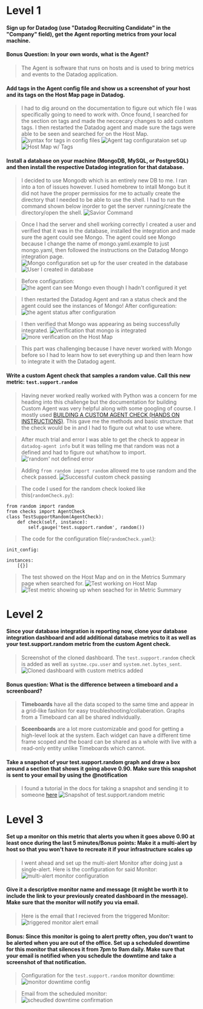 # Level 1

#### Sign up for Datadog (use "Datadog Recruiting Candidate" in the "Company" field), get the Agent reporting metrics from your local machine.

#### Bonus Question: In your own words, what is the Agent?
>The Agent is software that runs on hosts and is used to bring metrics and events to the Datadog application.

#### Add tags in the Agent config file and show us a screenshot of your host and its tags on the Host Map page in Datadog.
>I had to dig around on the documentation to figure out which file I was specifically going to need to work with.  Once found, I searched for the section on tags and made the neccecary changes to add custom tags.  I then restarted the Datadog agent and made sure the tags were able to be seen and searched for on the Host Map.
![syntax for tags in config files](https://i.imgur.com/1WUfRdN.png "syntax for tags in config files")
![Agent tag configurataion set up](https://i.imgur.com/nmjtp8Y.png "Agent tag configuration")
![Host Map w/ Tags](https://i.imgur.com/vhHc73u.png "Host Map w/ Tags")

#### Install a database on your machine (MongoDB, MySQL, or PostgreSQL) and then install the respective Datadog integration for that database.
>I decided to use Mongodb which is an entirely new DB to me. I ran into a ton of issues however.  I used homebrew to intall Mongo but it did not have the proper permissios for me to actually create the directory that I needed to be able to use the shell.  I had to run the command shown below inorder to get the server running/create the directory/open the shell.
![Savior Command](https://i.imgur.com/GIwo5oq.png)

>Once I had the server and shell working correctly I created a user and verified that it was in the database, installed the integration and made sure the agent could see Mongo.  The agent could see Mongo because I change the name of mongo.yaml.example to just mongo.yaml, then followed the instructions on the Datadog Mongo integration page.
![Mongo configuration set up for the user created in the database](https://i.imgur.com/3TUUXkM.png)
![User I created in database](https://i.imgur.com/IKjmcAy.png)

>Before configuration:
![the agent can see Mongo even though I hadn't configured it yet](https://i.imgur.com/qRDIfCO.png)


>I then restarted the Datadog Agent and ran a status check and the agent could see the instances of Mongo!
After configureation:
![the agent status after configuration](https://i.imgur.com/N8rVtuG.png)

>I then verified that Mongo was appearing as being successfully integrated.
![verification that mongo is integrated](https://i.imgur.com/8rIFbkH.png)
![more verification on the Host Map](https://i.imgur.com/j5RW7gO.png)


>This part was challenging because I have never worked with Mongo before so I had to learn how to set everything up and then learn how to integrate it with the Datadog agent.


#### Write a custom Agent check that samples a random value. Call this new metric: ```test.support.random```

>Having never worked really worked with Python was a concern for me heading into this challenge but the documentation for building Custom Agent was very helpful along with some googling of course.  I mostly used [BUILDING A CUSTOM AGENT CHECK (HANDS ON INSTRUCTIONS)](https://datadog.github.io/summit-training-session/handson/customagentcheck/).  This gave me the methods and basic structure that the check would be in and I had to figure out what to use where.

>After much trial and error I was able to get the check to appear in ```datadog-agent info``` but it was telling me that random was not a defined and had to figure out what/how to import.
!['random' not defined error](https://i.imgur.com/OpViY4e.png "random not defined error")

>Adding ```from random import random``` allowed me to use random and the check passed. 
![Successful custom check passing](https://i.imgur.com/MbO1bmt.png "Successful custom check passing")

>The code I used for the random check looked like this(```randomCheck.py```):

```
from random import random
from checks import AgentCheck
class TestSupportRandom(AgentCheck):
    def check(self, instance):
        self.gauge('test.support.random', random())
```


>The code for the configuration file(```randomCheck.yaml```):

```
init_config:

instances:
    [{}]
```

>The test showed on the Host Map and on in the Metrics Summary page when searched for.
![Test working on Host Map](https://i.imgur.com/4A1EZf4.png "Test working on Host Map")
![Test metric showing up when seached for in Metric Summary](https://i.imgur.com/Qc9FTWI.png "Test metric showing up when seached for in Metric Summary")


# Level 2

#### Since your database integration is reporting now, clone your database integration dashboard and add additional database metrics to it as well as your test.support.random metric from the custom Agent check.

>Screenshot of the cloned dashboard.  The ```test.support.random``` check is added as well as ```systme.cpu.user``` and ```system.net.bytes_sent```.
![Cloned dashboard with custom metrics added](https://i.imgur.com/E45BDqn.png "Cloned dashboard with custom check and other metrics added")

#### Bonus question: What is the difference between a timeboard and a screenboard?
>**Timeboards** have all the data scoped to the same time and appear in a grid-like fashion for easy troubleshooting/collaberation. Graphs from a Timeboard can all be shared individually.

>**Sceenboards** are a lot more customizable and good for getting a high-level look at the system. Each widget can have a different time frame scoped and the board can be shared as a whole with live with a read-only entity unlike Timeboards which cannot. 

#### Take a snapshot of your test.support.random graph and draw a box around a section that shows it going above 0.90. Make sure this snapshot is sent to your email by using the @notification

>I found a tutorial in the docs for taking a snapshot and sending it to someone [here](https://www.datadoghq.com/blog/real-time-graph-annotations/)
![Snapshot of test.support.random metric](https://i.imgur.com/9dCFOhP.png)

# Level 3

#### Set up a monitor on this metric that alerts you when it goes above 0.90 at least once during the last 5 minutes/Bonus points: Make it a multi-alert by host so that you won't have to recreate it if your infrastructure scales up

>I went ahead and set up the multi-alert Monitor after doing just a single-alert. Here is the configuration for said Monitor: ![multi-alert monitor configuration](https://i.imgur.com/oFEYlDt.png)

#### Give it a descriptive monitor name and message (it might be worth it to include the link to your previously created dashboard in the message). Make sure that the monitor will notify you via email.

>Here is the email that I recieved from the triggered Monitor: ![triggered monitor alert email](https://i.imgur.com/4kVURyB.png)

#### Bonus: Since this monitor is going to alert pretty often, you don't want to be alerted when you are out of the office. Set up a scheduled downtime for this monitor that silences it from 7pm to 9am daily. Make sure that your email is notified when you schedule the downtime and take a screenshot of that notification.

>Configuration for the ```test.support.random``` monitor downtime: ![monitor downtime config](https://i.imgur.com/Tt2Na5A.png)

>Email from the scheduled monitor: ![scheudled downtime confirmation](https://i.imgur.com/K5Kpmia.png)

















